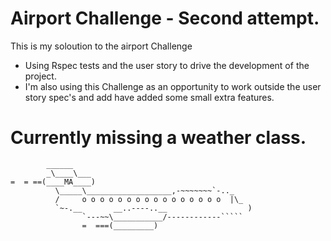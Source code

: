 Airport Challenge - Second attempt.
=================

This is my soloution to the airport Challenge

* Using Rspec tests and the user story to drive the development of the project.
* I'm also using this Challenge as an opportunity to work outside the user story
spec's and add have added some small extra features.
# Currently missing a weather class.

```
        ______
        _\____\___
=  = ==(____MA____)
          \_____\___________________,-~~~~~~~`-.._
          /     o o o o o o o o o o o o o o o o  |\_
          `~-.__       __..----..__                  )
                `---~~\___________/------------`````
                =  ===(_________)

```
